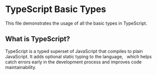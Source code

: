 # TypeScript Basic Types

This file demonstrates the usage of all the basic types in TypeScript.

## What is TypeScript?

TypeScript is a typed superset of JavaScript that compiles to plain JavaScript. It adds optional static typing to the language,   
 which helps catch errors early in the development process and improves code maintainability.
